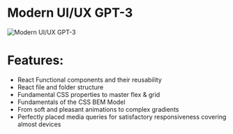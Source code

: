 # Modern UI/UX GPT-3

![Modern UI/UX GPT-3](https://i.ibb.co/TR5LW9z/image.png)

# Features:

- React Functional components and their reusability
- React file and folder structure
- Fundamental CSS properties to master flex & grid
- Fundamentals of the CSS BEM Model
- From soft and pleasant animations to complex gradients
- Perfectly placed media queries for satisfactory responsiveness covering almost devices
